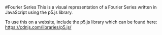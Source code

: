 #Fourier Series
This is a visual representation of a Fourier Series written in JavaScript using the p5.js library.

To use this on a website, include the p5.js library which can be found here:
https://cdnjs.com/libraries/p5.js/
